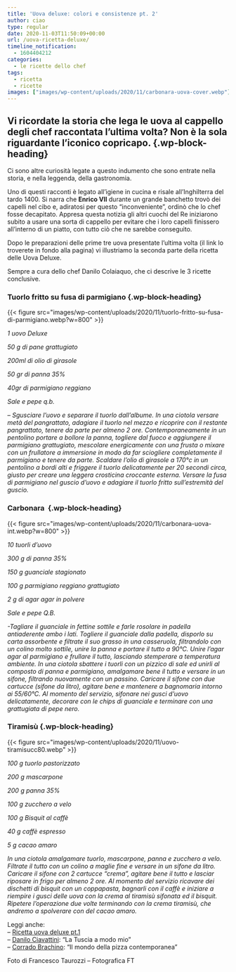 ```yaml
---
title: 'Uova deluxe: colori e consistenze pt. 2'
author: ciao
type: regular
date: 2020-11-03T11:50:09+00:00
url: /uova-ricetta-deluxe/
timeline_notification:
  - 1604404212
categories:
  - le ricette dello chef
tags:
  - ricetta
  - ricette
images: ["images/wp-content/uploads/2020/11/carbonara-uova-cover.webp"]
---
```

## Vi ricordate la storia che lega le uova al cappello degli chef raccontata l&#8217;ultima volta? Non è la sola riguardante l&#8217;iconico copricapo. {.wp-block-heading}

Ci sono altre curiosità legate a questo indumento che sono entrate nella storia, e nella leggenda, della gastronomia.

Uno di questi racconti è legato all’igiene in cucina e risale all&#8217;Inghilterra del tardo 1400. Si narra che **Enrico VII** durante un grande banchetto trovò dei capelli nel cibo e, adiratosi per questo &#8220;inconveniente&#8221;, ordinò che lo chef fosse decapitato. Appresa questa notizia gli altri cuochi del Re iniziarono subito a usare una sorta di cappello per evitare che i loro capelli finissero all&#8217;interno di un piatto, con tutto ciò che ne sarebbe conseguito.

Dopo le preparazioni delle prime tre uova presentate l&#8217;ultima volta (il link lo troverete in fondo alla pagina) vi illustriamo la seconda parte della ricetta delle Uova Deluxe. 

Sempre a cura dello chef Danilo Colaiaquo, che ci descrive le 3 ricette conclusive.

### **Tuorlo fritto su fusa di parmigiano** {.wp-block-heading}


{{< figure src="images/wp-content/uploads/2020/11/tuorlo-fritto-su-fusa-di-parmigiano.webp?w=800" >}}


_1 uovo Deluxe_

_50 g di pane grattugiato_

_200ml di olio di girasole_

_50 gr di panna 35%_

_40gr di parmigiano reggiano&nbsp;_

_Sale e pepe q.b._

_&#8211; Sgusciare l’uovo e separare il tuorlo dall’albume. In una ciotola versare metà del pangrattato, adagiare il tuorlo nel mezzo e ricoprire con il restante pangrattato, tenere da parte per almeno 2 ore. Contemporaneamente in un pentolino portare a bollore la panna, togliere dal fuoco e aggiungere il parmigiano grattugiato, mescolare energicamente con una frusta o mixare con un frullatore a immersione in modo da far sciogliere completamente il parmigiano e tenere da parte. Scaldare l’olio di girasole a 170°c in un pentolino a bordi alti e friggere il tuorlo delicatamente per 20 secondi circa, giusto per creare una leggera crosticina croccante esterna. Versare la fusa di parmigiano nel guscio d’uovo e adagiare il tuorlo fritto sull’estremità del guscio._

### **Carbonara&nbsp;** {.wp-block-heading}


{{< figure src="images/wp-content/uploads/2020/11/carbonara-uova-int.webp?w=800" >}}


_10 tuorli d’uovo_

_300 g di panna 35%_

_150 g guanciale stagionato&nbsp;_

_100 g parmigiano reggiano grattugiato_

_2 g di agar agar in polvere_

_Sale e pepe Q.B._

_-Tagliare il guanciale in fettine sottile e farle rosolare in padella antiaderente ambo i lati. Togliere il guanciale dalla padella, disporlo su carta assorbente e filtrate il suo grasso in una casseruola, filtrandolo con un colino molto sottile, unire la panna e portare il tutto a 90°C. Unire l’agar agar al parmigiano e frullare il tutto, lasciando stemperare a temperatura ambiente. In una ciotola sbattere i tuorli con un pizzico di sale ed unirli al composto di panna e parmigiano, amalgamare bene il tutto e versare in un sifone, filtrando nuovamente con un passino. Caricare il sifone con due cartucce (sifone da litro), agitare bene e mantenere a bagnomaria intorno ai 55/60°C. Al momento del servizio, sifonare nei gusci d’uovo delicatamente, decorare con le chips di guanciale e terminare con una grattugiata di pepe nero.&nbsp;_

### **Tiramisù** {.wp-block-heading}


{{< figure src="images/wp-content/uploads/2020/11/uovo-tiramisucc80.webp" >}}


_100 g tuorlo pastorizzato_

_200 g mascarpone_

_200 g panna 35%_

_100 g zucchero a velo_

_100 g Bisquit al caffè&nbsp;_

_40 g caffè espresso_

_5 g cacao amaro_

_In una ciotola amalgamare tuorlo, mascarpone, panna e zucchero a velo. Filtrate il tutto con un colino a maglie fine e versare in un sifone da litro. Caricare il sifone con 2 cartucce “crema”, agitare bene il tutto e lasciar riposare in frigo per almeno 2 ore. Al momento del servizio ricavare dei dischetti di bisquit con un coppapasta, bagnarli con il caffè e iniziare a riempire i gusci delle uova con la crema al tiramisù sifonata ed il bisquit. Ripetere l’operazione due volte terminando con la crema tiramisù, che andremo a spolverare con del cacao amaro._

Leggi anche:  
&#8211; <a rel="noreferrer noopener" href="https://aleepepe.com/2020/10/13/ricetta-uova-colazione/" target="_blank">Ricetta uova deluxe pt.1 </a>  
&#8211; <a rel="noreferrer noopener" href="https://aleepepe.com/2020/10/19/danilo-ciavattini-ristorante-menu/" target="_blank">Danilo Ciavattini</a>: &#8220;La Tuscia a modo mio&#8221;  
&#8211; <a href="https://aleepepe.com/2020/10/26/corrado-brachino-amarcord-viterbo/" target="_blank" rel="noreferrer noopener">Corrado Brachino</a>: &#8220;Il mondo della pizza contemporanea&#8221;

Foto di Francesco Taurozzi &#8211; Fotografica FT